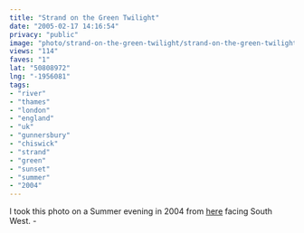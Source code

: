 ```yaml
---
title: "Strand on the Green Twilight"
date: "2005-02-17 14:16:54"
privacy: "public"
image: "photo/strand-on-the-green-twilight/strand-on-the-green-twilight.jpg"
views: "114"
faves: "1"
lat: "50808972"
lng: "-1956081"
tags:
- "river"
- "thames"
- "london"
- "england"
- "uk"
- "gunnersbury"
- "chiswick"
- "strand"
- "green"
- "sunset"
- "summer"
- "2004"
---
```

I took this photo on a Summer evening in 2004 from <a href="http://www.multimap.com/map/browse.cgi?lat=51.4841&amp;lon=-0.2776&amp;scale=5000&amp;icon=x" rel="nofollow">here</a> facing South West. - <a href="http://www.phillprice.com/2005/02/17/strand-on-the-green-twilight" rel="nofollow"></a>
